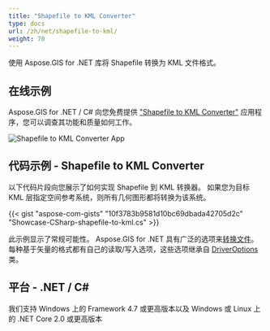 ```yaml
---
title: "Shapefile to KML Converter"
type: docs
url: /zh/net/shapefile-to-kml/
weight: 70
---
```


使用 Aspose.GIS for .NET 库将 Shapefile 转换为 KML 文件格式。

## **在线示例**

Aspose.GIS for .NET / C# 向您免费提供 ["Shapefile to KML Converter"](https://products.aspose.app/gis/conversion/shapefile-to-kml) 应用程序，您可以调查其功能和质量如何工作。

![Shapefile to KML Converter App](conversion.png)

## **代码示例 - Shapefile to KML Converter**

以下代码片段向您展示了如何实现 Shapefile 到 KML 转换器。 如果您为目标 KML 层指定空间参考系统，则所有几何图形都将转换为该系统。 

{{< gist "aspose-com-gists" "10f3783b9581d10bc69dbada42705d2c" "Showcase-CSharp-shapefile-to-kml.cs" >}}

此示例显示了常规可能性。 Aspose.GIS for .NET 具有广泛的选项来[转换文件](https://docs.aspose.com/gis/net/vector-layers/)。 每种基于矢量的格式都有自己的读取/写入选项，这些选项继承自 [DriverOptions](https://reference.aspose.com/gis/net/aspose.gis/driveroptions) 类。

## **平台 - .NET / C#**

我们支持 Windows 上的 Framework 4.7 或更高版本以及 Windows 或 Linux 上的 .NET Core 2.0 或更高版本
